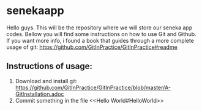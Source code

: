 # senekaapp
Hello guys. This will be the repository where we will store our seneka app codes. Bellow you will find some instructions on how to use Git and Github. If you want more info, i found a book that guides through a more complete usage of git: https://github.com/GitInPractice/GitInPractice#readme

## Instructions of usage:

1) Download and install git: https://github.com/GitInPractice/GitInPractice/blob/master/A-GitInstallation.adoc
2) Commit something in the file <<Hello World#HelloWorld>>
